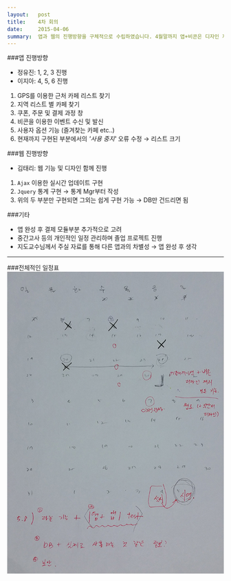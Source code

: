 ```yaml
---
layout:   post
title:    4차 회의
date:     2015-04-06
summary:  앱과 웹의 진행방향을 구체적으로 수립하였습니다. 4월말까지 앱+비콘은 디자인 제외한 모든 기능, 웹은 약간의 디자인과 모든 기능을 완성하는 것이 목표입니다.
---
```


###앱 진행방향  
- 정유진: 1, 2, 3 진행  
- 이지아: 4, 5, 6 진행  

1. GPS를 이용한 근처 카페 리스트 찾기  
2. 지역 리스트 별 카페 찾기  
3. 쿠폰, 주문 및 결제 과정 창  
4. 비콘을 이용한 이벤트 수신 및 발신  
5. 사용자 옵션 기능 (즐겨찾는 카페 etc..)  
6. 현재까지 구현된 부분에서의 *'사용 중지'* 오류 수정 → 리스트 크기  


###웹 진행방향  
- 김태리: 웹 기능 및 디자인 함께 진행  

1. `Ajax` 이용한 실시간 업데이트 구현
2. `Jquery` 통계 구현 → 통계 Mgr부터 작성
3. 위의 두 부분만 구현되면 그외는 쉽게 구현 가능 → DB만 건드리면 됨  


###기타  
- 앱 완성 후 결제 모듈부분 추가적으로 고려  
- 중간고사 등의 개인적인 일정 관리하며 졸업 프로젝트 진행  
- 지도교수님께서 주실 자료를 통해 다른 앱과의 차별성 → 앱 완성 후 생각  


---


###전체적인 일정표  
![calendar plan](/images/0406plan.jpg)  